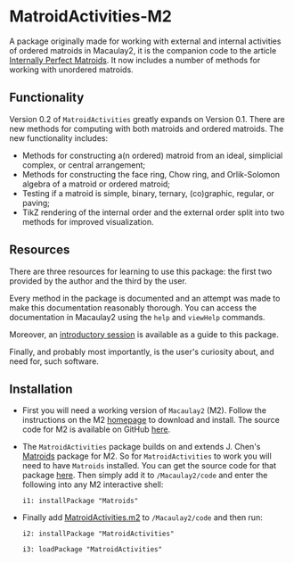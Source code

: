 # MatroidActivities-M2
A package originally made for working with external and internal activities of ordered matroids in Macaulay2, it is the companion code to the article [Internally Perfect Matroids](https://arxiv.org/abs/1510.04532). It now includes a number of methods for working with unordered matroids.

## Functionality
Version 0.2 of `MatroidActivities` greatly expands on Version 0.1. There are new methods for computing with both matroids and ordered matroids. The new functionality includes:

 + Methods for constructing a(n ordered) matroid from an ideal, simplicial complex, or central arrangement;
 + Methods for constructing the face ring, Chow ring, and Orlik-Solomon algebra of a matroid or ordered matroid;
 + Testing if a matroid is simple, binary, ternary, (co)graphic, regular, or paving;
 + TikZ rendering of the internal order and the external order split into two methods for improved visualization.

## Resources
There are three resources for learning to use this package: the first two provided by the author and the third by the user.

Every method in the package is documented and an attempt was made to make this documentation reasonably thorough. You can access the documentation in Macaulay2 using the `help` and `viewHelp` commands.

Moreover, an [introductory session](https://github.com/aarondall/MatroidActivities-M2/blob/master/introductorySession.md) is available as a guide to this package.

Finally, and probably most importantly, is the user's curiosity about, and need for, such software.

## Installation
* First you will need a working version of `Macaulay2` (M2). Follow the instructions on the M2 [homepage](http://www.math.uiuc.edu/Macaulay2/) to download and install.
The source code for M2 is available on GitHub [here](https://github.com/Macaulay2/M2).

* The `MatroidActivities` package builds on and extends J. Chen's [Matroids](https://github.com/jchen419/Matroids-M2) package for M2. So for `MatroidActivities` to work you will need to have `Matroids` installed. You can get the source code for that package [here](https://github.com/jchen419/Matroids-M2/blob/master/Matroids.m2). Then simply add it to `/Macaulay2/code` and enter the following into any M2 interactive shell:

    ``i1: installPackage "Matroids"``

* Finally add [MatroidActivities.m2](https://github.com/aarondall/MatroidActivities-M2/blob/master/MatroidActivities.m2) to `/Macaulay2/code` and then run:

    `i2: installPackage "MatroidActivities"`

    `i3: loadPackage "MatroidActivities"`
